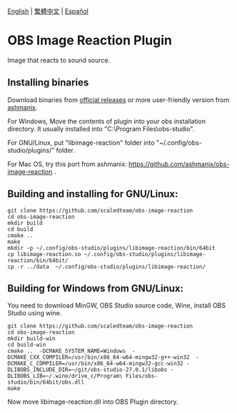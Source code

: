 [English](README.md) | [繁體中文](README.zh-TW.md) | [Español](README.es-ES.md)

# OBS Image Reaction Plugin
Image that reacts to sound source.

## Installing binaries
Download binaries from [official releases](https://github.com/scaledteam/obs-image-reaction/releases/) or more user-friendly version from [ashmanix](https://github.com/ashmanix/obs-image-reaction/releases).

For Windows, Move the contents of plugin into your obs installation directory. It usually installed into "C:\Program Files\obs-studio\".

For GNU/Linux, put "libimage-reaction" folder into "~/.config/obs-studio/plugins/" folder.

For Mac OS, try this port from ashmanix: https://github.com/ashmanix/obs-image-reaction .

## Building and installing for GNU/Linux:
```
git clone https://github.com/scaledteam/obs-image-reaction
cd obs-image-reaction
mkdir build
cd build
cmake ..
make
mkdir -p ~/.config/obs-studio/plugins/libimage-reaction/bin/64bit
cp libimage-reaction.so ~/.config/obs-studio/plugins/libimage-reaction/bin/64bit/
cp -r ../data  ~/.config/obs-studio/plugins/libimage-reaction/
```

## Building for Windows from GNU/Linux:
You need to download MinGW, OBS Studio source code, Wine, install OBS Studio using wine.
```
git clone https://github.com/scaledteam/obs-image-reaction
cd obs-image-reaction
mkdir build-win
cd build-win
cmake ..  -DCMAKE_SYSTEM_NAME=Windows  -DCMAKE_CXX_COMPILER=/usr/bin/x86_64-w64-mingw32-g++-win32  -DCMAKE_C_COMPILER=/usr/bin/x86_64-w64-mingw32-gcc-win32 -DLIBOBS_INCLUDE_DIR=~/git/obs-studio-27.0.1/libobs -DLIBOBS_LIB=~/.wine/drive_c/Program\ Files/obs-studio/bin/64bit/obs.dll
make
```
Now move libimage-reaction.dll into OBS Plugin directory.
